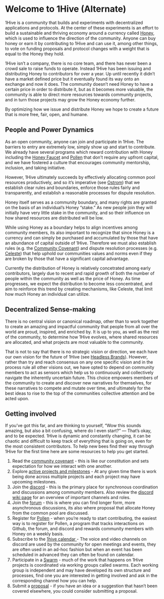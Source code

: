 # Welcome to 1Hive \(Alternate\)

1Hive is a community that builds and experiments with decentralized applications and protocols. At the center of these experiments is an effort to build a sustainable and thriving economy around a currency called [Honey](../projects/honey/), which is used to influence the direction of the community. Anyone can buy honey or earn it by contributing to 1Hive and can use it, among other things, to vote on funding proposals and protocol changes with a weight that is equal to the Honey they hold.

1Hive isn’t a company, there is no core team, and there has never been a crowd sale to raise funds to operate. Instead 1Hive has been issuing and distributing Honey to contributors for over a year. Up until recently it didn’t have a market defined price but it eventually found its way onto an exchange and now it does. The community doesn’t need Honey to have a certain price in order to distribute it, but as it becomes more valuable, the community is able to direct more resources towards community projects, and in turn those projects may grow the Honey economy further.

By optimizing how we issue and distribute Honey we hope to create a future that is more free, fair, open, and humane. ‌

## People and Power Dynamics

As an open community, anyone can join and participate in 1Hive. The barriers to entry are extremely low, simply show up and start to contribute. We already have several programs which reward contribution with Honey including the [Honey Faucet](https://faucet.1hive.org) and [Pollen](../getting-started-1/how-can-you-contribute/pollen.md) that don’t require any upfront capital, and we have fostered a culture that encourages community mentorship, inclusion, and taking initiative.

However, 1Hive ultimately succeeds by effectively allocating common pool resources productively, and so it’s imperative \(see [Ostrom](https://www.onthecommons.org/magazine/elinor-ostroms-8-principles-managing-commmons)\) that we establish clear rules and boundaries, enforce those rules fairly and transparently, and establish a reasonable processes for dispute resolution.

Honey itself serves as a community boundary, and many rights are granted on the basis of an individual’s Honey “stake.” As new people join they will initially have very little stake in the community, and so their influence on how shared resources are distributed will be low.

While using Honey as a boundary helps to align incentives among community members, its also important to recognize that since Honey is a currency and can simply be purchased and accumulated by those that have an abundance of capital outside of 1Hive. Therefore we must also establish rules \(e.g. the [Community Covenant](../community-covenant.md)\) and dispute resolution processes \(e.g. [Celeste](../community/swarms/celeste.md)\) that help uphold our communities values and norms even if they are broken by those that have a significant capital advantage.

Currently the distribution of Honey is relatively concetrated among early contributors, largely due to recent and rapid growth of both the number of people within the community as well as the price of Honey. As time progresses, we expect the distribution to become less concentrated, and aim to reinforce this trend by creating mechanisms, like Celeste, that limit how much Honey an individual can utilize.

## Decentralized Sense-making

There is no central vision or canonical roadmap, other than to work together to create an amazing and impactful community that people from all over the world are proud, inspired, and enriched by. It is up to you, as well as the rest of the community, to determine how 1Hive evolves, where shared resources are allocated, and what projects are most valuable to the community.

That is not to say that there is no strategic vision or direction, we each have our own vision for the future of 1Hive \(see [Headless Brands](https://otherinter.net/web3/headless-brands/)\). However, rather than try and reach consensus on any one specific vision and in the process rule all other visions out, we have opted to depend on community members to act as sensors which help us to continuously and collectively navigate the inherently uncertain future. This choice empowers members of the community to create and discover new narratives for themselves, for these narratives to compete and mutate over time, and ultimately for the best ideas to rise to the top of the communities collective attention and be acted upon.

## Getting involved

If you’ve got this far, and are thinking to yourself, “Wow this sounds amazing, but also a bit confusing, where do I even start?” — That’s okay, and to be expected. 1Hive is dynamic and constantly changing, it can be chaotic and difficult to keep track of everything that is going on, even for the most consistent contributors. To help new bees find their way through 1Hive for the first time here are some resources to help you get started.

1. Read the [community covenant](../community-covenant.md) - this is like our constitution and sets expectation for how we interact with one another.
2. Explore [active projects and milestones](../community/1hive-updates.md) - At any given time there is work being done across multiple projects and each project may have upcoming milestones. 
3. Join the [discord](https://discord.com/invite/qPa4h5w) - this is the primary place for synchronous coordination and discussions among community members. Also review the [discord wiki page](../getting-started-1/introduce-yourself/discord.md) for an overview of important channels and roles. 
4. Join the [forum](https://forum.1hive.org) - this is where you can find longer form, more asynchronous discussions, its also where proposal that allocate Honey from the common pool are discussed. 
5. Register for [Pollen](../getting-started-1/how-can-you-contribute/pollen.md) - when you’re ready to start contributing, the easiest way is to register for Pollen, a program that tracks interactions on Github, the forum, and discord and rewards community members with Honey on a weekly basis. 
6. Subscribe to the [1hive calendar ](../getting-started-1/how-can-you-contribute/calendar.md)- The voice and video channels on discord are used by the community for open meetings and events, they are often used in an ad-hoc fashion but when an event has been scheduled in advanced they can often be found on calendar. 
7. Participate in a [Swarm](../community/swarms/) - much of the work that happens on 1Hive projects is coordinated via working groups called swarms. Each working group is independent and may have developed its own structure and processes, find one you are interested in getting involved and ask in the corresponding channel how you can help. 
8. Submit a [proposal](../projects/honey/participation.md) - if you have an idea or a suggestion that hasn’t been covered elsewhere, you could consider submitting a proposal. 

